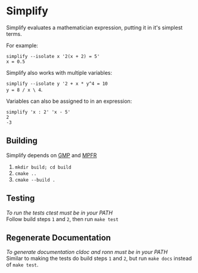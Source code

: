 # Simplify

Simplify evaluates a mathematician expression, putting it in it's simplest terms.

For example:

`simplify --isolate x '2(x + 2) = 5'`\
`x = 0.5`

Simplify also works with multiple variables:

`simplify --isolate y '2 + x * y^4 = 10`\
`y = 8 / x \ 4`.

Variables can also be assigned to in an expression:

`simplify 'x : 2' 'x - 5'`\
`2`\
`-3`

## Building

Simplify depends on [GMP](https://www.gmplib.org) and [MPFR](https://www.mpfr.org)

1. `mkdir build; cd build`
2. `cmake ..`
3. `cmake --build .`

## Testing

_To run the tests ctest must be in your PATH_\
Follow build steps `1` and `2`, then run `make test`

## Regenerate Documentation

_To generate documentation cldoc and ronn must be in your PATH_\
Similar to making the tests do build steps `1` and `2`, but run `make docs` instead of `make test`.